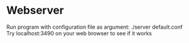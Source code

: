 # Webserver
Run program with configuration file as argument: ./server default.conf \
Try localhost:3490 on your web browser to see if it works 
